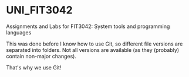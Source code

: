 # UNI_FIT3042
Assignments and Labs for FIT3042: System tools and programming languages

This was done before I know how to use Git, so different file versions are separated into folders.
Not all versions are available (as they (probably) contain non-major changes).

That's why we use Git!
